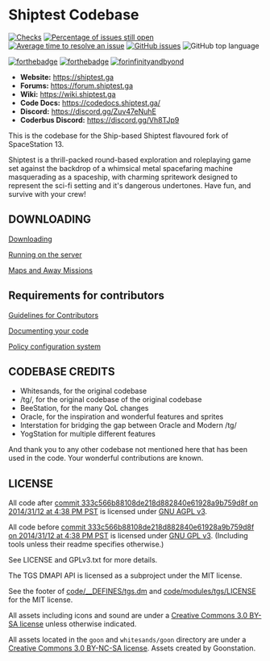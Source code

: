 # Shiptest Codebase

[![Checks](https://github.com/shiptest-ss13/Shiptest/workflows/Checks/badge.svg)](https://github.com/shiptest-ss13/Shiptest/actions/workflows/ci_suite.yml) [![Percentage of issues still open](http://isitmaintained.com/badge/open/shiptest-ss13/Shiptest.svg)](https://isitmaintained.com/project/shiptest-ss13/Shiptest "Percentage of issues still open") [![Average time to resolve an issue](http://isitmaintained.com/badge/resolution/shiptest-ss13/Shiptest.svg)](https://isitmaintained.com/project/shiptest-ss13/Shiptest "Average time to resolve an issue") [![GitHub issues](https://img.shields.io/github/issues/shiptest-ss13/Shiptest)](https://github.com/shiptest-ss13/Shiptest/issues) ![GitHub top language](https://img.shields.io/github/languages/top/shiptest-ss13/Shiptest)

[![forthebadge](https://forthebadge.com/images/badges/built-with-resentment.svg)](https://forthebadge.com) [![forthebadge](https://forthebadge.com/images/badges/contains-technical-debt.svg)](https://user-images.githubusercontent.com/8171642/50290880-ffef5500-043a-11e9-8270-a2e5b697c86c.png) [![forinfinityandbyond](https://user-images.githubusercontent.com/5211576/29499758-4efff304-85e6-11e7-8267-62919c3688a9.gif)](https://www.reddit.com/r/SS13/comments/5oplxp/what_is_the_main_problem_with_byond_as_an_engine/dclbu1a)

* **Website:** <https://shiptest.ga>
* **Forums:** <https://forum.shiptest.ga>
* **Wiki:** <https://wiki.shiptest.ga>
* **Code Docs:** <https://codedocs.shiptest.ga/>
* **Discord:** <https://discord.gg/Zuv47eNuhE>
* **Coderbus Discord:** <https://discord.gg/Vh8TJp9>

This is the codebase for the Ship-based Shiptest flavoured fork of SpaceStation 13.

Shiptest is a thrill-packed round-based exploration and roleplaying game set against the backdrop of a whimsical metal spacefaring machine masquerading as a spaceship, with charming spritework designed to represent the sci-fi setting and it's dangerous undertones. Have fun, and survive with your crew!

## DOWNLOADING

[Downloading](.github/DOWNLOADING.md)

[Running on the server](.github/RUNNING_A_SERVER.md)

[Maps and Away Missions](.github/MAPS_AND_AWAY_MISSIONS.md)

## Requirements for contributors

[Guidelines for Contributors](.github/CONTRIBUTING.md)

[Documenting your code](.github/AUTODOC_GUIDE.md)

[Policy configuration system](.github/POLICYCONFIG.md)

## CODEBASE CREDITS

* Whitesands, for the original codebase
* /tg/, for the original codebase of the original codebase
* BeeStation, for the many QoL changes
* Oracle, for the inspiration and wonderful features and sprites
* Interstation for bridging the gap between Oracle and Modern /tg/
* YogStation for multiple different features

And thank you to any other codebase not mentioned here that has been used in the code. Your wonderful contributions are known.

## LICENSE

All code after [commit 333c566b88108de218d882840e61928a9b759d8f on 2014/31/12 at 4:38 PM PST](https://github.com/tgstation/tgstation/commit/333c566b88108de218d882840e61928a9b759d8f) is licensed under [GNU AGPL v3](https://www.gnu.org/licenses/agpl-3.0.html).

All code before [commit 333c566b88108de218d882840e61928a9b759d8f on 2014/31/12 at 4:38 PM PST](https://github.com/tgstation/tgstation/commit/333c566b88108de218d882840e61928a9b759d8f) is licensed under [GNU GPL v3](https://www.gnu.org/licenses/gpl-3.0.html).
(Including tools unless their readme specifies otherwise.)

See LICENSE and GPLv3.txt for more details.

The TGS DMAPI API is licensed as a subproject under the MIT license.

See the footer of [code/__DEFINES/tgs.dm](./code/__DEFINES/tgs.dm) and [code/modules/tgs/LICENSE](./code/modules/tgs/LICENSE) for the MIT license.

All assets including icons and sound are under a [Creative Commons 3.0 BY-SA license](https://creativecommons.org/licenses/by-sa/3.0/) unless otherwise indicated.

All assets located in the `goon` and `whitesands/goon` directory are under a [Creative Commons 3.0 BY-NC-SA license](https://creativecommons.org/licenses/by-nc-sa/3.0/). Assets created by Goonstation.
